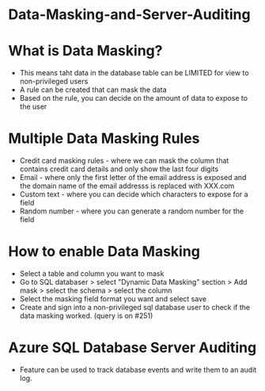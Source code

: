 # Data-Masking-and-Server-Auditing

# What is Data Masking?
- This means taht data in the database table can be LIMITED for view to non-privileged users
- A rule can be created that can mask the data
- Based on the rule, you can decide on the amount of data to expose to the user


# Multiple Data Masking Rules
- Credit card masking rules - where we can mask the column that contains credit card details and only show the last four digits 
- Email - where only the first letter of the email address is exposed and the domain name of the email addresss is replaced with XXX.com
- Custom text - where you can decide which characters to expose for a field
- Random number - where you can generate a random number for the field

# How to enable Data Masking
- Select a table and column you want to mask
- Go to SQL databaser > select "Dynamic Data Masking" section > Add mask > select the schema > select the column 
- Select the masking field format you want and select save
- Create and sign into a non-privileged sql database user to check if the data masking worked. (query is on #251)



# Azure SQL Database Server Auditing
- Feature can be used to track database events and write them to an audit log.
